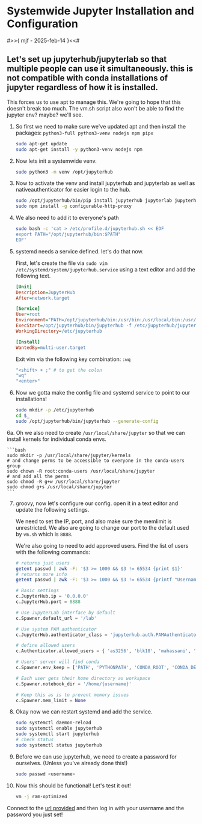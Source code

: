 # Systemwide Jupyter Installation and Configuration

#>>{ mjf - 2025-feb-14 }<<#

## Let's set up jupyterhub/jupyterlab so that multiple people can use it simultaneously. this is not compatible with conda installations of jupyter regardless of how it is installed.

This forces us to use apt to manage this. We're going to hope that this doesn't break too much.
The vm.sh script also won't be able to find the jupyter env? maybe? we'll see.

1. So first we need to make sure we've updated apt and then install the packages: `python3-full python3-venv nodejs npm pipx`

    ```bash
    sudo apt-get update
    sudo apt-get install -y python3-venv nodejs npm
    ```

2. Now lets init a systemwide venv.

    ```bash
    sudo python3 -m venv /opt/jupyterhub
    ```

3. Now to activate the venv and install jupyterhub and jupyterlab as well as nativeauthenticator for easier login to the hub.

    ```bash
    sudo /opt/jupyterhub/bin/pip install jupyterhub jupyterlab jupyterhub-nativeauthenticator
    sudo npm install -g configurable-http-proxy
    ```

4. We also need to add it to everyone's path

    ```bash
    sudo bash -c 'cat > /etc/profile.d/jupyterhub.sh << EOF
    export PATH="/opt/jupyterhub/bin:$PATH"
    EOF'
    ```

5. systemd needs a service defined. let's do that now.

    First, let's create the file via `sudo vim /etc/systemd/system/jupyterhub.service` using a text editor and add the following text.

    ```ini
    [Unit]
    Description=JupyterHub
    After=network.target

    [Service]
    User=root
    Environment="PATH=/opt/jupyterhub/bin:/usr/bin:/usr/local/bin:/usr/lib/node_modules/.bin:/usr/local/miniconda3/bin"
    ExecStart=/opt/jupyterhub/bin/jupyterhub -f /etc/jupyterhub/jupyterhub_config.py
    WorkingDirectory=/etc/jupyterhub

    [Install]
    WantedBy=multi-user.target
    ```

    Exit vim via the following key combination: `:wq`

    ```bash
    "<shift> + ;" # to get the colon
    "wq"
    "<enter>"
    ```

6. Now we gotta make the config file and systemd service to point to our installations!

    ```bash
    sudo mkdir -p /etc/jupyterhub
    cd $_
    sudo /opt/jupyterhub/bin/jupyterhub --generate-config
    ```

6a. Oh we also need to create `/usr/local/share/jupyter` so that we can install kernels for individual conda envs.

    ```bash
    sudo mkdir -p /usr/local/share/jupyter/kernels
    # and change perms to be accessible to everyone in the conda-users group
    sudo chown -R root:conda-users /usr/local/share/jupyter
    # and add all the perms
    sudo chmod -R g+w /usr/local/share/jupyter
    sudo chmod g+s /usr/local/share/jupyter
    ```

7. groovy, now let's configure our config. open it in a text editor and update the following settings.

    We need to set the IP, port, and also make sure the memlimit is unrestricted.
    We also are going to change our port to the default used by `vm.sh` which is `8888`.

    We're also going to need to add approved users.
    Find the list of users with the following commands:

    ```bash
    # returns just users
    getent passwd | awk -F: '$3 >= 1000 && $3 != 65534 {print $1}'
    # returns more info
    getent passwd | awk -F: '$3 >= 1000 && $3 != 65534 {printf "Username: %s\tUID: %s\tHome: %s\n", $1, $3, $6}'
    ```

    ```python
    # Basic settings
    c.JupyterHub.ip = '0.0.0.0'
    c.JupyterHub.port = 8888

    # Use JupyterLab interface by default
    c.Spawner.default_url = '/lab'

    # Use system PAM authenticator
    c.JupyterHub.authenticator_class = 'jupyterhub.auth.PAMAuthenticator'

    # define allowed users
    c.Authenticator.allowed_users = { 'as3256', 'blk18', 'mahassani', 'mh057', 'kotzen', 'rl275', 'mfoster11', 'mf019', 'bkotzen'}

    # Users' server will find conda
    c.Spawner.env_keep = ['PATH', 'PYTHONPATH', 'CONDA_ROOT', 'CONDA_DEFAULT_ENV', 'VIRTUAL_ENV', 'LANG', 'LC_ALL']

    # Each user gets their home directory as workspace
    c.Spawner.notebook_dir = '/home/{username}'

    # Keep this as is to prevent memory issues
    c.Spawner.mem_limit = None
    ```

8. Okay now we can restart systemd and add the service.

    ```bash
    sudo systemctl daemon-reload
    sudo systemctl enable jupyterhub
    sudo systemctl start jupyterhub
    # check status
    sudo systemctl status jupyterhub
    ```

9. Before we can use jupyterhub, we need to create a password for ourselves. (Unless you've already done this!)

    ```bash
    sudo passwd <username>
    ```

10. Now this should be functional! Let's test it out!

    ```bash
    vm -j ram-optimized
    ```

Connect to the [url provided](0.0.0.0:8888) and then log in with your username and the password you just set!